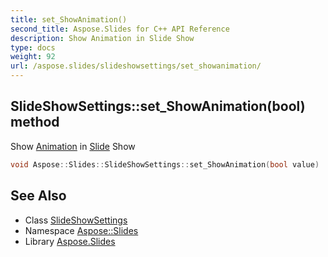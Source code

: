 ```yaml
---
title: set_ShowAnimation()
second_title: Aspose.Slides for C++ API Reference
description: Show Animation in Slide Show
type: docs
weight: 92
url: /aspose.slides/slideshowsettings/set_showanimation/
---
```

## SlideShowSettings::set_ShowAnimation(bool) method


Show [Animation](../../../aspose.slides.animation/) in [Slide](../../slide/) Show

```cpp
void Aspose::Slides::SlideShowSettings::set_ShowAnimation(bool value)
```

## See Also

* Class [SlideShowSettings](../)
* Namespace [Aspose::Slides](../../)
* Library [Aspose.Slides](../../../)
